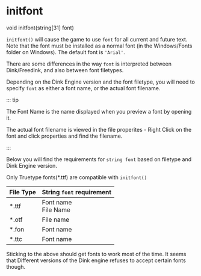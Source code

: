 # initfont

<Prototype>void initfont(string[31] font)</Prototype>

`initfont()` will cause the game to use `font` for all current and future text. Note that the font must be installed as a normal font (in the Windows/Fonts folder on Windows). The default font is `'Arial'`.

There are some differences in the way `font` is interpreted between Dink/Freedink, and also between font filetypes. 

Depending on the Dink Engine version and the font filetype, you will need to specify `font` as either a font name, or the actual font filename.

::: tip

The Font Name is the name displayed when you preview a font by opening it.

The actual font filename is viewed in the file properites - Right Click on the font and click properties and find the filename.

:::

Below you will find the requirements for `string font` based on filetype and Dink Engine version.

<VersionInfo freedink="all">

Only Truetype fonts(*.ttf) are compatible with `initfont()`

</versioninfo>

| File Type | String `font` requirement                                   |
|-----------|-----------------------------------------------------------|
| *.ttf     | <VersionInfo dink="all">Font name</versioninfo> <br> <VersionInfo freedink="all">File Name</versioninfo>  |
| *.otf     | <VersionInfo dink="all">File name</versioninfo>                           |
| *.fon     | <VersionInfo dink="all">Font name</versioninfo>                    |
| *.ttc     | <VersionInfo dink="all">Font name</versioninfo>    |


Sticking to the above should get fonts to work most of the time. It seems that Different versions of the Dink engine refuses to accept certain fonts though.
